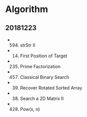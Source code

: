 # Algorithm

## 20181223

* 594. strStr II
* 14. First Position of Target
* 235. Prime Factorization
* 457. Classical Binary Search
* 39. Recover Rotated Sorted Array
* 38. Search a 2D Matrix II
* 428. Pow(x, n)

